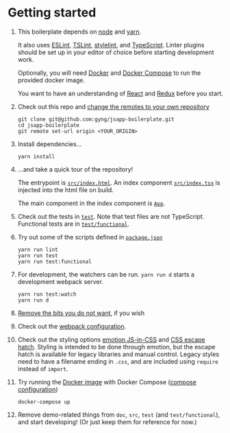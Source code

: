 # Getting started

1. This boilerplate depends on [node](https://nodejs.org/en/download/) and [yarn](https://yarnpkg.com/lang/en/docs/install/).

   It also uses [ESLint](http://eslint.org/), [TSLint](https://palantir.github.io/tslint/), [stylelint](https://stylelint.io/), and [TypeScript](https://www.typescriptlang.org/). Linter plugins should be set up in your editor of choice before starting development work.

   Optionally, you will need [Docker](https://docs.docker.com/engine/installation/) and [Docker Compose](https://docs.docker.com/compose/install/) to run the provided docker image.

   You want to have an understanding of [React](https://facebook.github.io/react/tutorial/tutorial.html#what-is-react) and [Redux](http://redux.js.org/#the-gist) before you start.

2. Check out this repo and [change the remotes to your own repository](https://help.github.com/articles/changing-a-remote-s-url/)
    ```
    git clone git@github.com:gyng/jsapp-boilerplate.git
    cd jsapp-boilerplate
    git remote set-url origin <YOUR_ORIGIN>
    ```

3. Install dependencies…
    ```
    yarn install
    ```

4. …and take a quick tour of the repository!

   The entrypoint is [`src/index.html`](/src/index.html). An index component [`src/index.tsx`](/src/index.tsx) is injected into the html file on build.

   The main component in the index component is [`App`](/src/components/App/index.tsx).

5. Check out the tests in [`test`](/test). Note that test files are not TypeScript. Functional tests are in [`test/functional`](/test/functional).

6. Try out some of the scripts defined in [`package.json`](/package.json)
    ```
    yarn run lint
    yarn run test
    yarn run test:functional
    ```

7. For development, the watchers can be run. `yarn run d` starts a development webpack server.
    ```
    yarn run test:watch
    yarn run d
    ```

8. [Remove the bits you do not want](customization.md#removing-bits-and-pieces), if you wish

9. Check out the [webpack configuration](/webpack.config.js).

10. Check out the styling options [emotion JS-in-CSS](/src/components/App/index.tsx) and [CSS escape hatch](/src/styles/style.legacy.css). Styling is intended to be done through emotion, but the escape hatch is available for   legacy libraries and manual control. Legacy styles need to have a filename ending in `.css`, and are included using `require` instead of `import`.

11. Try running the [Docker image](/Dockerfile) with Docker Compose ([compose configuration](/docker-compose.yml))
    ```
    docker-compose up
    ```

12. Remove demo-related things from `doc`, `src`, `test` (and `test/functional`), and start developing! (Or just keep them for reference for now.)
